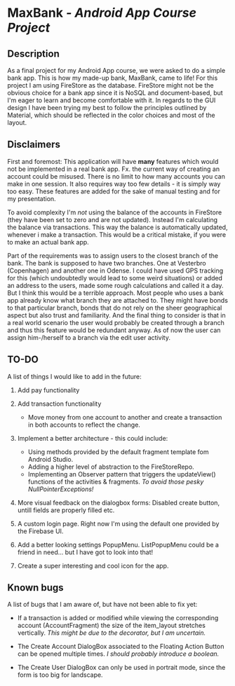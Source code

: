 # MaxBank _- Android App Course Project_

## Description
As a final project for my Android App course, we were asked to do a simple bank app. This is how my made-up bank, MaxBank, came to life!
For this project I am using FireStore as the database. FireStore might not be the obvious choice for a bank app since it is NoSQL and document-based,
but I'm eager to learn and become comfortable with it. In regards to the GUI design I have been trying my best to follow the principles outlined by Material, 
which should be reflected in the color choices and most of the layout.

## Disclaimers
First and foremost: This application will have **many** features which would not be implemented in a real bank app. Fx.
the current way of creating an account could be misused. There is no limit to how many accounts you can make in one session.
It also requires way too few details - it is simply way too easy. These features are added for the sake of manual testing and for my presentation.

To avoid complexity I'm *not* using the balance of the accounts in FireStore (they have been set to zero and are not updated). 
Instead I'm calculating the balance via transactions. This way the balance is automatically updated, whenever i make a transaction.
This would be a critical mistake, if you were to make an actual bank app.

Part of the requirements was to assign users to the closest branch of the bank. The bank is supposed to have two branches. 
One at Vesterbro (Copenhagen) and another one in Odense. I could have used GPS tracking for this (which undoubtedly would lead to some weird situations) 
or added an address to the users, made some rough calculations and called it a day.
But I think this would be a terrible approach. Most people who uses a bank app already know what branch they are attached to. 
They might have bonds to that particular branch, bonds that do not rely on the sheer geographical aspect but also trust and familiarity.
And the final thing to consider is that in a real world scenario the user would probably be created through a branch and thus this feature would be redundant anyway.
As of now the user can assign him-/herself to a branch via the edit user activity.

## TO-DO
A list of things I would like to add in the future:

1. Add pay functionality

2. Add transaction functionality
    * Move money from one account to another and create a transaction in both accounts to reflect the change.

3. Implement a better architecture - this could include:
    * Using methods provided by the default fragment template fom Android Studio.
	* Adding a higher level of abstraction to the FireStoreRepo.
	* Implementing an Observer pattern that triggers the updateView() functions of the activities & fragments. _To avoid those pesky NullPointerExceptions!_

4. More visual feedback on the dialogbox forms: Disabled create button, untill fields are properly filled etc.

5. A custom login page. Right now I'm using the default one provided by the Firebase UI.

6. Add a better looking settings PopupMenu. ListPopupMenu could be a friend in need... but I have got to look into that!

7. Create a super interesting and cool icon for the app.

## Known bugs
A list of bugs that I am aware of, but have not been able to fix yet:
* If a transaction is added or modified while viewing the corresponding account (AccountFragment) the size of the item_layout stretches vertically. 
_This might be due to the decorator, but I am uncertain._

* The Create Account DialogBox associated to the Floating Action Button can be opened multiple times. _I should probably introduce a boolean._

* The Create User DialogBox can only be used in portrait mode, since the form is too big for landscape.